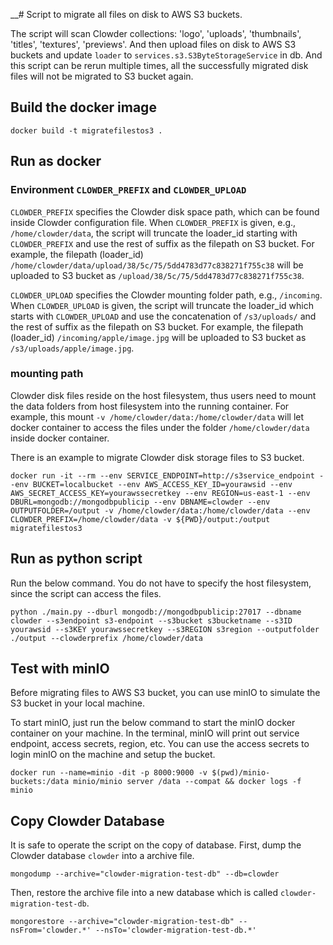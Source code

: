 __# Script to migrate all files on disk to AWS S3 buckets.


The script will scan Clowder collections: 'logo', 'uploads', 'thumbnails', 'titles', 'textures', 'previews'. And then upload files on disk to AWS S3 buckets and update `loader` to `services.s3.S3ByteStorageService` in db. And this script can be rerun multiple times, all the successfully migrated disk files will not be migrated to S3 bucket again.

## Build the docker image
```
docker build -t migratefilestos3 .
```

## Run as docker



### Environment `CLOWDER_PREFIX` and `CLOWDER_UPLOAD`

`CLOWDER_PREFIX` specifies the Clowder disk space path, which can be found inside Clowder configuration file. When `CLOWDER_PREFIX` is given, e.g., `/home/clowder/data`, the script will truncate the loader_id starting with `CLOWDER_PREFIX` and use the rest of suffix as the filepath on S3 bucket. For example, the filepath (loader_id) `/home/clowder/data/upload/38/5c/75/5dd4783d77c838271f755c38` will be uploaded to S3 bucket as `/upload/38/5c/75/5dd4783d77c838271f755c38`.



`CLOWDER_UPLOAD` specifies the Clowder mounting folder path, e.g., `/incoming`. When `CLOWDER_UPLOAD` is given, the script will truncate the loader_id which starts with `CLOWDER_UPLOAD` and use the concatenation of `/s3/uploads/` and the rest of suffix as the filepath on S3 bucket. For example, the filepath (loader_id) `/incoming/apple/image.jpg` will be uploaded to S3 bucket as `/s3/uploads/apple/image.jpg`.


### mounting path

Clowder disk files reside on the host filesystem, thus users need to mount the data folders from host filesystem into the running container. For example, this mount `-v /home/clowder/data:/home/clowder/data` will let docker container to access the files under the folder `/home/clowder/data` inside docker container.


There is an example to migrate Clowder disk storage files to S3 bucket.
```
docker run -it --rm --env SERVICE_ENDPOINT=http://s3service_endpoint --env BUCKET=localbucket --env AWS_ACCESS_KEY_ID=yourawsid --env AWS_SECRET_ACCESS_KEY=yourawssecretkey --env REGION=us-east-1 --env DBURL=mongodb://mongodbpublicip --env DBNAME=clowder --env OUTPUTFOLDER=/output -v /home/clowder/data:/home/clowder/data --env CLOWDER_PREFIX=/home/clowder/data -v ${PWD}/output:/output migratefilestos3
```

## Run as python script

Run the below command. You do not have to specify the host filesystem, since the script can access the files.

```
python ./main.py --dburl mongodb://mongodbpublicip:27017 --dbname clowder --s3endpoint s3-endpoint --s3bucket s3bucketname --s3ID yourawsid --s3KEY yourawssecretkey --s3REGION s3region --outputfolder ./output --clowderprefix /home/clowder/data
```

## Test with minIO
Before migrating files to AWS S3 bucket, you can use minIO to simulate the S3 bucket in your local machine.

To start minIO, just run the below command to start the minIO docker container on your machine. In the terminal, minIO will print out service endpoint, access secrets, region, etc. You can use the access secrets to login minIO on the machine and setup the bucket.

```
docker run --name=minio -dit -p 8000:9000 -v $(pwd)/minio-buckets:/data minio/minio server /data --compat && docker logs -f minio
```

## Copy Clowder Database
It is safe to operate the script on the copy of database.
First, dump the Clowder database `clowder` into a archive file.

```
mongodump --archive="clowder-migration-test-db" --db=clowder
```
Then, restore the archive file into a new database which is called `clowder-migration-test-db`.

```
mongorestore --archive="clowder-migration-test-db" --nsFrom='clowder.*' --nsTo='clowder-migration-test-db.*'
```
